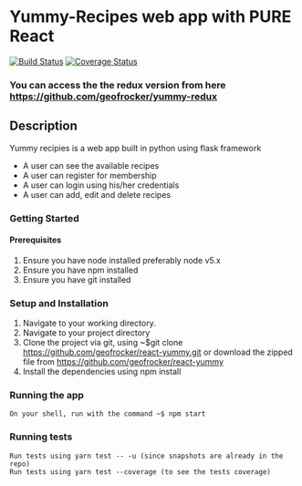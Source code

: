 # Yummy-Recipes web app with PURE React
[![Build Status](https://travis-ci.org/geofrocker/react-yummy.svg?branch=master)](https://travis-ci.org/geofrocker/react-yummy)
[![Coverage Status](https://coveralls.io/repos/github/geofrocker/react-yummy/badge.svg?branch=master)](https://coveralls.io/github/geofrocker/react-yummy?branch=master)
### You can access the the redux version from here https://github.com/geofrocker/yummy-redux
## Description
Yummy recipies is a web app built in python using flask framework
  * A user can see the available recipes
  * A user can register for membership
  * A user can login using his/her credentials
  * A user can add, edit and delete recipes
### Getting Started
  #### Prerequisites
  1. Ensure you have node installed preferably node v5.x 
  2. Ensure you have npm installed
  4. Ensure you have git installed
  
  ### Setup and Installation
  1. Navigate to your working directory.
  2. Navigate to your project directory
  3. Clone the project via git, using ~$git clone https://github.com/geofrocker/react-yummy.git or download the zipped file from https://github.com/geofrocker/react-yummy
  4. Install the dependencies using npm install  
  ### Running the app
    On your shell, run with the command ~$ npm start
    
  ### Running tests
    Run tests using yarn test -- -u (since snapshots are already in the repo)
    Run tests using yarn test --coverage (to see the tests coverage)
    


